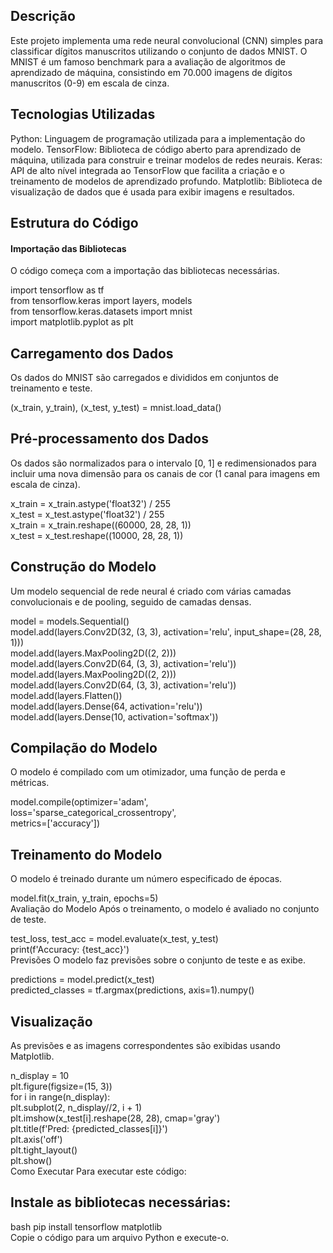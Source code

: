 ## Descrição
Este projeto implementa uma rede neural convolucional (CNN) simples para classificar dígitos manuscritos utilizando o conjunto de dados MNIST. O MNIST é um famoso benchmark para a avaliação de algoritmos de aprendizado de máquina, consistindo em 70.000 imagens de dígitos manuscritos (0-9) em escala de cinza.

## Tecnologias Utilizadas
Python: Linguagem de programação utilizada para a implementação do modelo.
TensorFlow: Biblioteca de código aberto para aprendizado de máquina, utilizada para construir e treinar modelos de redes neurais.
Keras: API de alto nível integrada ao TensorFlow que facilita a criação e o treinamento de modelos de aprendizado profundo.
Matplotlib: Biblioteca de visualização de dados que é usada para exibir imagens e resultados.

## Estrutura do Código
#### Importação das Bibliotecas
O código começa com a importação das bibliotecas necessárias.

import tensorflow as tf  
from tensorflow.keras import layers, models  
from tensorflow.keras.datasets import mnist  
import matplotlib.pyplot as plt  

## Carregamento dos Dados
Os dados do MNIST são carregados e divididos em conjuntos de treinamento e teste.

(x_train, y_train), (x_test, y_test) = mnist.load_data()  


## Pré-processamento dos Dados
Os dados são normalizados para o intervalo [0, 1] e redimensionados para incluir uma nova dimensão para os canais de cor (1 canal para imagens em escala de cinza).


x_train = x_train.astype('float32') / 255  
x_test = x_test.astype('float32') / 255  
x_train = x_train.reshape((60000, 28, 28, 1))  
x_test = x_test.reshape((10000, 28, 28, 1))  

## Construção do Modelo
Um modelo sequencial de rede neural é criado com várias camadas convolucionais e de pooling, seguido de camadas densas.

model = models.Sequential()  
model.add(layers.Conv2D(32, (3, 3), activation='relu', input_shape=(28, 28, 1)))  
model.add(layers.MaxPooling2D((2, 2)))  
model.add(layers.Conv2D(64, (3, 3), activation='relu'))  
model.add(layers.MaxPooling2D((2, 2)))  
model.add(layers.Conv2D(64, (3, 3), activation='relu'))  
model.add(layers.Flatten())  
model.add(layers.Dense(64, activation='relu'))  
model.add(layers.Dense(10, activation='softmax'))  

## Compilação do Modelo
O modelo é compilado com um otimizador, uma função de perda e métricas.

model.compile(optimizer='adam',  
              loss='sparse_categorical_crossentropy',  
              metrics=['accuracy'])  

## Treinamento do Modelo
O modelo é treinado durante um número especificado de épocas.


model.fit(x_train, y_train, epochs=5)  
Avaliação do Modelo
Após o treinamento, o modelo é avaliado no conjunto de teste.


test_loss, test_acc = model.evaluate(x_test, y_test)  
print(f'Accuracy: {test_acc}')  
Previsões
O modelo faz previsões sobre o conjunto de teste e as exibe.


predictions = model.predict(x_test)  
predicted_classes = tf.argmax(predictions, axis=1).numpy()  

## Visualização
As previsões e as imagens correspondentes são exibidas usando Matplotlib.


n_display = 10  
plt.figure(figsize=(15, 3))  
for i in range(n_display):  
    plt.subplot(2, n_display//2, i + 1)  
    plt.imshow(x_test[i].reshape(28, 28), cmap='gray')  
    plt.title(f'Pred: {predicted_classes[i]}')  
    plt.axis('off')  
plt.tight_layout()  
plt.show()  
Como Executar
Para executar este código:

## Instale as bibliotecas necessárias:

bash
pip install tensorflow matplotlib  
Copie o código para um arquivo Python e execute-o.
